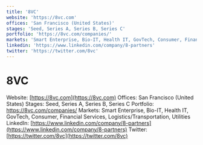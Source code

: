 ```yaml
---
title: '8VC'
website: 'https://8vc.com'
offices: 'San Francisco (United States)'
stages: 'Seed, Series A, Series B, Series C'
portfolio: 'https://8vc.com/companies/'
markets: 'Smart Enterprise, Bio-IT, Health IT, GovTech, Consumer, Financial Services, Logistics/Transportation, Utilities'
linkedin: 'https://www.linkedin.com/company/8-partners'
twitter: 'https://twitter.com/8vc'
---
```


# 8VC
Website: [https://8vc.com](https://8vc.com)
Offices: San Francisco (United States)
Stages: Seed, Series A, Series B, Series C
Portfolio: https://8vc.com/companies/
Markets: Smart Enterprise, Bio-IT, Health IT, GovTech, Consumer, Financial Services, Logistics/Transportation, Utilities
LinkedIn: [https://www.linkedin.com/company/8-partners](https://www.linkedin.com/company/8-partners)
Twitter: [https://twitter.com/8vc](https://twitter.com/8vc)
